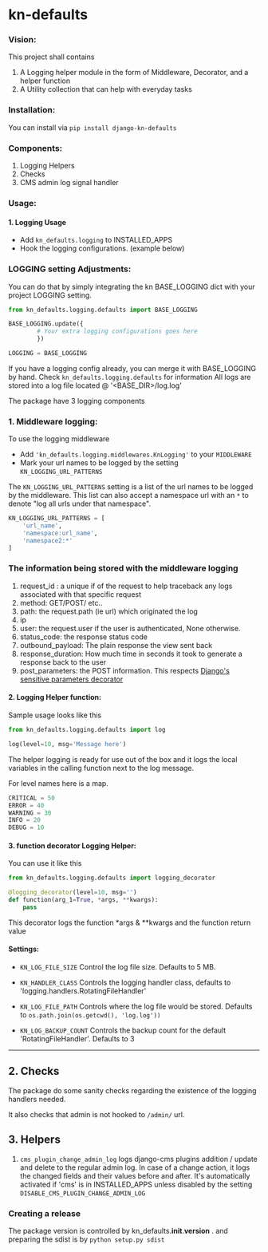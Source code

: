 # kn-defaults

### Vision:

This project shall contains 

1. A Logging helper module in the form of Middleware, Decorator, and a helper function
2. A Utility collection that can help with everyday tasks 



### Installation:

You can install via `pip install django-kn-defaults`

### Components:

1. Logging Helpers
2. Checks
3. CMS admin log signal handler


### Usage:

#### 1. Logging Usage

* Add `kn_defaults.logging` to INSTALLED_APPS
* Hook the logging configurations. (example below) 

### LOGGING setting Adjustments:

You can do that by simply integrating the kn BASE_LOGGING dict with your project LOGGING setting.

```python
from kn_defaults.logging.defaults import BASE_LOGGING

BASE_LOGGING.update({
        # Your extra logging configurations goes here
        })

LOGGING = BASE_LOGGING
```

If you have a logging config already, you can merge it with BASE_LOGGING by hand.
Check `kn_defaults.logging.defaults` for information
All logs are stored into a log file located @ '<BASE_DIR>/log.log' 

The package have 3 logging components
 
### 1. Middleware logging:

To use the logging middleware
 
* Add `'kn_defaults.logging.middlewares.KnLogging'` to your `MIDDLEWARE`
* Mark your url names to be logged by the setting `KN_LOGGING_URL_PATTERNS`

The `KN_LOGGING_URL_PATTERNS` setting is a list of the url names to be logged by  the middleware. 
This list can also accept a namespace url with an `*` to denote "log all urls under that namespace".

```python
KN_LOGGING_URL_PATTERNS = [
    'url_name',
    'namespace:url_name',
    'namespace2:*'
]
```

### The information being stored with the middleware logging

1. request_id : a unique if of the request to help traceback any logs associated with that specific request
2. method: GET/POST/ etc..
3. path: the request.path (ie url) which originated the log
4. ip
5. user: the request.user if the user is authenticated, None otherwise.
6. status_code: the response status code
7. outbound_payload: The plain response the view sent back
8. response_duration: How much time in seconds it took to generate a response back to the user
9. post_parameters: the POST information. This respects [Django's sensitive parameters decorator](https://docs.djangoproject.com/en/3.0/howto/error-reporting/#django.views.decorators.debug.sensitive_post_parameters) 


#### 2. Logging Helper function:

Sample usage looks like this

```python
from kn_defaults.logging.defaults import log

log(level=10, msg='Message here')
```
The helper logging is ready for use out of the box and it logs the local variables in the calling function next to 
the log message.

For level names here is a map.
```python
CRITICAL = 50
ERROR = 40
WARNING = 30
INFO = 20
DEBUG = 10
```


#### 3. function decorator Logging Helper:

You can use it like this

```python
from kn_defaults.logging.defaults import logging_decorator

@logging_decorator(level=10, msg='')
def function(arg_1=True, *args, **kwargs):
    pass

```
This decorator logs the function *args & **kwargs and the function return value 

#### Settings:

* `KN_LOG_FILE_SIZE`  Control the log file size. Defaults to 5 MB.

* `KN_HANDLER_CLASS` Controls the logging handler class, defaults to 'logging.handlers.RotatingFileHandler'
 
* `KN_LOG_FILE_PATH` Controls where the log file would be stored. Defaults to `os.path.join(os.getcwd(), 'log.log'))`

* `KN_LOG_BACKUP_COUNT` Controls the backup count for the default 'RotatingFileHandler'. Defaults to 3 

-------------------------------------
## 2. Checks

The package do some sanity checks regarding the existence of the logging handlers needed.

It also checks that admin is not hooked to `/admin/` url.

## 3. Helpers

1. `cms_plugin_change_admin_log` logs django-cms plugins addition / update and delete to the regular admin log.
   In case of a change action, it logs the changed fields and their values before and after.
   It's automatically activated if 'cms' is in INSTALLED_APPS unless disabled by the setting `DISABLE_CMS_PLUGIN_CHANGE_ADMIN_LOG`
   



### Creating a release

The package version is controlled by kn_defaults.__init__.__version__ .
and preparing the sdist is by `python setup.py sdist`
